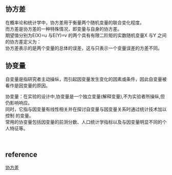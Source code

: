 ## 协方差
在概率论和统计学中，协方差用于衡量两个随机变量的联合变化程度。  
而方差是协方差的一种特殊情况，即变量与自身的协方差。   
期望值分别为E(X)=u 与E(Y)=v 的两个具有有限二阶矩的实数随机变量X 与Y 之间的协方差定义为：   
协方差表示的是两个变量的总体的误差，这与只表示一个变量误差的方差不同。

## 协变量
自变量是指研究者主动操纵，而引起因变量发生变化的因素或条件，因此自变量被看作是因变量的原因。

协变量：在实验的设计中,协变量是一个独立变量(解释变量),不为实验者所操纵,但仍影响响应。  
同时，它指与因变量有线性相关并在探讨自变量与因变量关系时通过统计技术加以控制 的变量。  
常用的协变量包括因变量的前测分数、人口统计学指标以及与因变量明显不同的个人特征等。

&nbsp;
## reference
[协方差](https://zh.wikipedia.org/wiki/%E5%8D%8F%E6%96%B9%E5%B7%AE)

